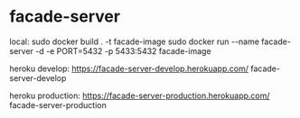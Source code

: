 # facade-server

local:
sudo docker build . -t facade-image
sudo docker run --name facade-server -d -e PORT=5432 -p 5433:5432 facade-image

heroku develop:
https://facade-server-develop.herokuapp.com/
facade-server-develop


heroku production:
https://facade-server-production.herokuapp.com/
facade-server-production
